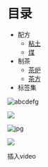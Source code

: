 # 目录

* 配方
  * [粘土](/zh_cn/clay__zh_cn/brick__brick__crafting__zh_cn.md)
  * [煤](/zh_cn/combat__zh_cn/)
* 制茶
  * [茶炉]()
  * [茶方]()
* 标签集


![abcdefg](/gif/test.gif)

<img src="/gif/test.gif">

![jpg](/gif/mnxz24.jpg)

<img src="/gif/lemon%20tea%20icon_1080.jpg">

插入video

